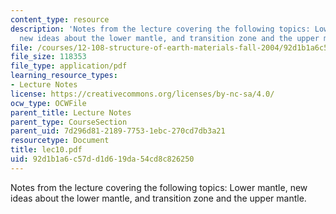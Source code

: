 ```yaml
---
content_type: resource
description: 'Notes from the lecture covering the following topics: Lower mantle,
  new ideas about the lower mantle, and transition zone and the upper mantle.'
file: /courses/12-108-structure-of-earth-materials-fall-2004/92d1b1a6c57dd1d619da54cd8c826250_lec10.pdf
file_size: 118353
file_type: application/pdf
learning_resource_types:
- Lecture Notes
license: https://creativecommons.org/licenses/by-nc-sa/4.0/
ocw_type: OCWFile
parent_title: Lecture Notes
parent_type: CourseSection
parent_uid: 7d296d81-2189-7753-1ebc-270cd7db3a21
resourcetype: Document
title: lec10.pdf
uid: 92d1b1a6-c57d-d1d6-19da-54cd8c826250
---
```

Notes from the lecture covering the following topics: Lower mantle, new ideas about the lower mantle, and transition zone and the upper mantle.